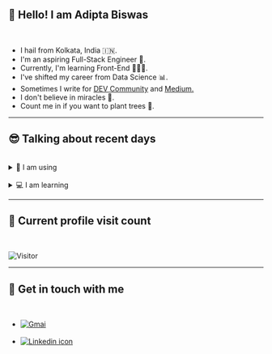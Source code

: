 <h2>🤠 Hello! I am Adipta Biswas</h2>
<br/>
<ul>
  <li>I hail from Kolkata, India 🇮🇳.</li>
  <li>I'm an aspiring Full-Stack Engineer 🚀.</li> 
  <li>Currently, I'm learning Front-End 👨🏽‍💻.</li>
  <li>I've shifted my career from Data Science 📊.</li>
  <li>Sometimes I write for <a href="https://dev.to/ricky_rick">DEV Community</a> and <a href="https://medium.com/holy-coding">Medium.</a></li>
  <li>I don't believe in miracles 🔮.</li>
  <li>Count me in if you want to plant trees 🌳.</li>
</ul>
<hr/>
<h2>😎 Talking about recent days</h2>
<br/>
<details>
  <summary>👾 I am using</summary>
  <br>
  <ul>
  <li>Programming languages</li>
    <ul>
      <li><img src="https://img.shields.io/badge/Python-3776AB?style=for-the-badge&logo=python&logoColor=white" alt="Python 3"></li>
    </ul>
  <li>Markup and Styling languages</li>
    <ul>
      <li><img src="https://img.shields.io/badge/HTML5-E34F26?style=for-the-badge&logo=html5&logoColor=white" alt="HTML 5"</li>
      <li><img src="https://img.shields.io/badge/CSS3-1572B6?style=for-the-badge&logo=css3&logoColor=white" alt="CSS 3"></li>
      <li><img src="https://img.shields.io/badge/Sass-CC6699?style=for-the-badge&logo=sass&logoColor=white" alt="Sass preprocessor"></li>
    </ul>
  <li>Prototype and Wireframing tools</li>
    <ul>
      <li><img src="https://img.shields.io/badge/figma-magenta?style=for-the-badge&logo=figma&logoColor=white" alt="Figma"></li>
    </ul>
  <li>Code editors</li>
    <ul>
      <li><img src="https://img.shields.io/badge/codepen-grey?style=for-the-badge&logo=codepen&logoColor=white" alt="Codepen"></li>
      <li><img src="https://img.shields.io/badge/Visual_Studio_Code-0078D4?style=for-the-badge&logo=visual%20studio%20code&logoColor=white" alt="VSCode"></li>
    </ul>
  </ul>
</details>
<br/>
<details>
  <summary>💻 I am learning</summary>
  <br>
  <ul>
    <li><img src="https://img.shields.io/badge/Bootstrap-563D7C?style=for-the-badge&logo=bootstrap&logoColor=white" alt="Bootstrap"></li>
    <li><img src="https://img.shields.io/badge/JavaScript-F7DF1E?style=for-the-badge&logo=javascript&logoColor=black" alt="JavaScript"></li>
    <li><img src="https://img.shields.io/badge/Tailwind_CSS-38B2AC?style=for-the-badge&logo=tailwind-css&logoColor=white" alt="Tailwind CSS"></li>
  </ul>
</details>
<hr/>
<h2>🧮 Current profile visit count</h2>
<br/>

![Visitor](https://visitor-badge.glitch.me/badge?page_id=AdiptaBiswas.visitor-badge)
<hr/>
<h2>📮 Get in touch with me</h2>
<br/>
<ul>
  <li><a href="mailto:adiptabiswas@gmail.com"><img src="https://img.shields.io/badge/Gmail-D14836?style=for-the-badge&logo=gmail&logoColor=white" alt="Gmai"></a></li>
  <br/>
  <li><a href="https://linkedin.com/in/adipta-biswas-53017820b"><img src="https://img.shields.io/badge/LinkedIn-0077B5?style=for-the-badge&logo=linkedin&logoColor=white" alt="Linkedin icon">
  </li>
</ul>
